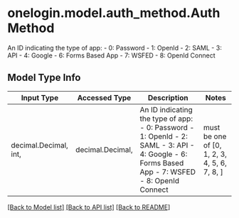 # onelogin.model.auth_method.AuthMethod

An ID indicating the type of app:   - 0: Password   - 1: OpenId   - 2: SAML   - 3: API   - 4: Google   - 6: Forms Based App   - 7: WSFED   - 8: OpenId Connect

## Model Type Info
Input Type | Accessed Type | Description | Notes
------------ | ------------- | ------------- | -------------
decimal.Decimal, int,  | decimal.Decimal,  | An ID indicating the type of app:   - 0: Password   - 1: OpenId   - 2: SAML   - 3: API   - 4: Google   - 6: Forms Based App   - 7: WSFED   - 8: OpenId Connect | must be one of [0, 1, 2, 3, 4, 5, 6, 7, 8, ] 

[[Back to Model list]](../../README.md#documentation-for-models) [[Back to API list]](../../README.md#documentation-for-api-endpoints) [[Back to README]](../../README.md)

